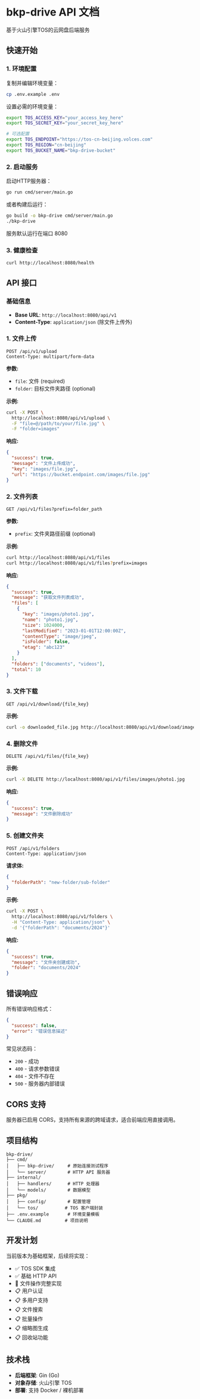 # bkp-drive API 文档

基于火山引擎TOS的云网盘后端服务

## 快速开始

### 1. 环境配置

复制并编辑环境变量：
```bash
cp .env.example .env
```

设置必需的环境变量：
```bash
export TOS_ACCESS_KEY="your_access_key_here"
export TOS_SECRET_KEY="your_secret_key_here"

# 可选配置
export TOS_ENDPOINT="https://tos-cn-beijing.volces.com"
export TOS_REGION="cn-beijing"
export TOS_BUCKET_NAME="bkp-drive-bucket"
```

### 2. 启动服务

启动HTTP服务器：
```bash
go run cmd/server/main.go
```

或者构建后运行：
```bash
go build -o bkp-drive cmd/server/main.go
./bkp-drive
```

服务默认运行在端口 8080

### 3. 健康检查

```bash
curl http://localhost:8080/health
```

## API 接口

### 基础信息
- **Base URL**: `http://localhost:8080/api/v1`
- **Content-Type**: `application/json` (除文件上传外)

### 1. 文件上传
```http
POST /api/v1/upload
Content-Type: multipart/form-data
```

**参数:**
- `file`: 文件 (required)
- `folder`: 目标文件夹路径 (optional)

**示例:**
```bash
curl -X POST \
  http://localhost:8080/api/v1/upload \
  -F "file=@/path/to/your/file.jpg" \
  -F "folder=images"
```

**响应:**
```json
{
  "success": true,
  "message": "文件上传成功",
  "key": "images/file.jpg",
  "url": "https://bucket.endpoint.com/images/file.jpg"
}
```

### 2. 文件列表
```http
GET /api/v1/files?prefix=folder_path
```

**参数:**
- `prefix`: 文件夹路径前缀 (optional)

**示例:**
```bash
curl http://localhost:8080/api/v1/files
curl http://localhost:8080/api/v1/files?prefix=images
```

**响应:**
```json
{
  "success": true,
  "message": "获取文件列表成功",
  "files": [
    {
      "key": "images/photo1.jpg",
      "name": "photo1.jpg",
      "size": 1024000,
      "lastModified": "2023-01-01T12:00:00Z",
      "contentType": "image/jpeg",
      "isFolder": false,
      "etag": "abc123"
    }
  ],
  "folders": ["documents", "videos"],
  "total": 10
}
```

### 3. 文件下载
```http
GET /api/v1/download/{file_key}
```

**示例:**
```bash
curl -o downloaded_file.jpg http://localhost:8080/api/v1/download/images/photo1.jpg
```

### 4. 删除文件
```http
DELETE /api/v1/files/{file_key}
```

**示例:**
```bash
curl -X DELETE http://localhost:8080/api/v1/files/images/photo1.jpg
```

**响应:**
```json
{
  "success": true,
  "message": "文件删除成功"
}
```

### 5. 创建文件夹
```http
POST /api/v1/folders
Content-Type: application/json
```

**请求体:**
```json
{
  "folderPath": "new-folder/sub-folder"
}
```

**示例:**
```bash
curl -X POST \
  http://localhost:8080/api/v1/folders \
  -H "Content-Type: application/json" \
  -d '{"folderPath": "documents/2024"}'
```

**响应:**
```json
{
  "success": true,
  "message": "文件夹创建成功",
  "folder": "documents/2024"
}
```

## 错误响应

所有错误响应格式：
```json
{
  "success": false,
  "error": "错误信息描述"
}
```

常见状态码：
- `200` - 成功
- `400` - 请求参数错误
- `404` - 文件不存在
- `500` - 服务器内部错误

## CORS 支持

服务器已启用 CORS，支持所有来源的跨域请求，适合前端应用直接调用。

## 项目结构

```
bkp-drive/
├── cmd/
│   ├── bkp-drive/     # 原始连接测试程序
│   └── server/        # HTTP API 服务器
├── internal/
│   ├── handlers/      # HTTP 处理器
│   └── models/        # 数据模型
├── pkg/
│   ├── config/        # 配置管理
│   └── tos/          # TOS 客户端封装
├── .env.example       # 环境变量模板
└── CLAUDE.md         # 项目说明
```

## 开发计划

当前版本为基础框架，后续将实现：
- ✅ TOS SDK 集成
- ✅ 基础 HTTP API
- 🔄 文件操作完整实现
- 📋 用户认证
- 📋 多用户支持
- 📋 文件搜索
- 📋 批量操作
- 📋 缩略图生成
- 📋 回收站功能

## 技术栈

- **后端框架**: Gin (Go)
- **对象存储**: 火山引擎 TOS
- **部署**: 支持 Docker / 裸机部署